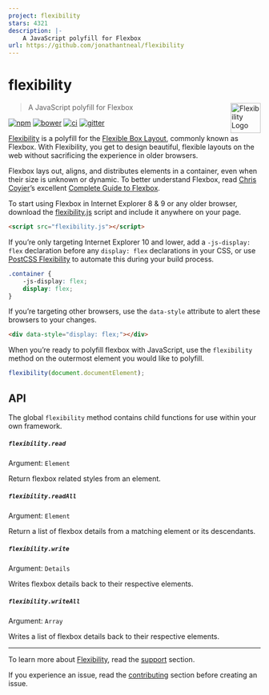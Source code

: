 ```yaml
---
project: flexibility
stars: 4321
description: |-
    A JavaScript polyfill for Flexbox
url: https://github.com/jonathantneal/flexibility
---
```


# flexibility

<a href="https://github.com/jonathantneal/flexibility"><img src="https://jonathantneal.github.io/flexibility/logo.svg" alt="Flexibility Logo" width="60" height="60" align="right"></a>

> A JavaScript polyfill for Flexbox

[![npm][npm-image]][npm-url] [![bower][bower-image]][bower-url]
[![ci][ci-image]][ci-url] [![gitter][gitter-image]][gitter-url]

[Flexibility] is a polyfill for the [Flexible Box Layout], commonly known as
Flexbox. With Flexibility, you get to design beautiful, flexible layouts on the
web without sacrificing the experience in older browsers.

Flexbox lays out, aligns, and distributes elements in a container, even
when their size is unknown or dynamic. To better understand Flexbox, read
[Chris Coyier]’s excellent [Complete Guide to Flexbox].

To start using Flexbox in Internet Explorer 8 & 9 or any older browser, download the
[flexibility.js] script and include it anywhere on your page.

```html
<script src="flexibility.js"></script>
```

If you’re only targeting Internet Explorer 10 and lower, add a
`-js-display: flex` declaration before any `display: flex` declarations in your
CSS, or use [PostCSS Flexibility] to automate this during your build process.

```css
.container {
	-js-display: flex;
	display: flex;
}
```

If you’re targeting other browsers, use the `data-style` attribute to alert these browsers to your changes.

```html
<div data-style="display: flex;"></div>
```

When you’re ready to polyfill flexbox with JavaScript, use the `flexibility`
method on the outermost element you would like to polyfill.

```js
flexibility(document.documentElement);
```

## API

The global `flexibility` method contains child functions for use within your
own framework.

##### `flexibility.read`

Argument: `Element`

Return flexbox related styles from an element.

##### `flexibility.readAll`

Argument: `Element`

Return a list of flexbox details from a matching element or its descendants.

##### `flexibility.write`

Argument: `Details`

Writes flexbox details back to their respective elements.

##### `flexibility.writeAll`

Argument: `Array`

Writes a list of flexbox details back to their respective elements.

---

To learn more about [Flexibility], read the [support] section.

If you experience an issue, read the [contributing] section before creating an
issue.

[bower-image]:  https://img.shields.io/bower/v/flexibility.svg?style=flat-square
[bower-url]:    https://libraries.io/bower/flexibility
[ci-image]:     https://img.shields.io/travis/jonathantneal/flexibility.svg?style=flat-square
[ci-url]:       https://travis-ci.org/jonathantneal/flexibility
[gitter-image]: https://img.shields.io/gitter/room/jonathantneal/flexibility.svg?style=flat-square
[gitter-url]:   https://gitter.im/jonathantneal/flexibility
[npm-image]:    https://img.shields.io/npm/v/flexibility.svg?style=flat-square
[npm-url]:      https://www.npmjs.com/package/flexibility

[contributing]: CONTRIBUTING.md
[Flexibility]: https://github.com/jonathantneal/flexibility
[flexibility.js]: flexibility.js
[support]: SUPPORT.md

[Chris Coyier]: https://twitter.com/chriscoyier
[Complete Guide to Flexbox]: https://css-tricks.com/snippets/css/a-guide-to-flexbox/
[Flexible Box Layout]: http://www.w3.org/TR/css3-flexbox/
[PostCSS Flexibility]: https://github.com/7rulnik/postcss-flexibility

